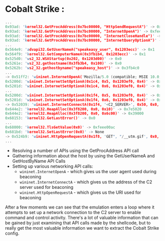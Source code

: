 # Cobalt Strike :
```c
...
0x93ad: 'kernel32.GetProcAddress(0x7bc00000, "HttpSendRequestA")' -> 0xfeee00a6
0x93ad: 'kernel32.GetProcAddress(0x7bc00000, "InternetOpenA")' -> 0xfeee00a7
0x93ad: 'kernel32.GetProcAddress(0x7bc00000, "InternetCloseHandle")' -> 0xfeee00a8
0x93ad: 'kernel32.GetProcAddress(0x7bc00000, "InternetQueryOptionA")' -> 0xfeee00a9
...
0x564e9: 'advapi32.GetUserNameA("speakeasy_user", 0x1203ecc)' -> 0x1
0x564f9: 'kernel32.GetComputerNameA(0x3fb1b4, 0x1203ecc)' -> 0x1
0x525d0: 'ws2_32.WSAStartup(0x202, 0x1203d00)' -> 0x0
0x5261e: 'ws2_32.gethostname(0x3fb3b4, 0x100)' -> 0x0
0x5262b: 'ws2_32.gethostbyname("speakeasy_host")' -> 0x3fb4c0
...
-> 0x51ff2: 'wininet.InternetOpenA('Mozilla/5.0 (compatible; MSIE 10.0; Windows NT 6.2; Trident/6.0)', 0x0, 0x0, 0x0, 0x0)' -> 0x1c4
0x5200d: 'wininet.InternetSetOptionA(0x1c4, 0x5, 0x1203ef0, 0x4)' -> 0x1
0x5201d: 'wininet.InternetSetOptionA(0x1c4, 0x6, 0x1203ef0, 0x4)' -> 0x1
...
0x5200d: 'wininet.InternetSetOptionA(0x1f4, 0x5, 0x1203ef0, 0x4)' -> 0x1
0x5201d: 'wininet.InternetSetOptionA(0x1f4, 0x6, 0x1203ef0, 0x4)' -> 0x1
-> 0x52039: 'wininet.InternetConnectA(0x1f4, '<C2_SERVER>', 0x50, 0x0, 0x0, 0x3, 0x0, 0x82c40)' -> 0x1f8
0x644e2: 'kernel32.HeapAlloc(0x3f8200, 0x0, 0x10)' -> 0x7e5020
0x644e2: 'kernel32.HeapAlloc(0x3f8200, 0x0, 0x6c00)' -> 0x39000
0x68153: 'kernel32.GetLastError()' -> 0x0
...
0x68000: 'kernel32.TlsGetValue(0x0)' -> 0xfeee00ac
0x681bd: 'kernel32.SetLastError(0x0)' -> None
-> 0x524b9: 'wininet.HttpOpenRequestA(0x1f8, 'GET", "/__utm.gif', 0x0, 0x0, 0x1203ec0, "INTERNET_FLAG_DONT_CACHE | INTERNET_FLAG_KEEP_CONNECTION | INTERNET_FLAG_NO_COOKIES | INTERNET_FLAG_NO_UI | INTERNET_FLAG_RELOAD", 0x82c40)' -> 0x1fc
...
```

- Resolving a number of APIs using the GetProcAddress API call
- Gathering information about the host by using the GetUserNameA and GetHostByName API Calls
- Setting up various networking API calls:
  - `wininet.InternetOpenA` - which gives us the user agent used during beaconing
  - `wininet.InternetConnectA` - which gives us the address of the C2 server used for beaconing
  - `wininet.HttpOpenRequestA` - which gives us the URI used for beaconing

After a few moments we can see that the emulation enters a loop where it attempts to set up a network connection to the C2 server to enable command and control activity. There's a lot of valuable information that can be gained by just examining that API calls made by the shellcode, but to really get the most valuable information we want to extract the Cobalt Strike config.
